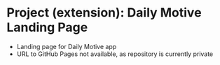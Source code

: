 # Project (extension): Daily Motive Landing Page

- Landing page for Daily Motive app
- URL to GitHub Pages not available, as repository is currently private
